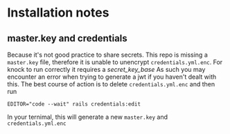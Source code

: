 # Installation notes

## master.key and credentials 
Because it's not good practice to share secrets. This repo is missing a `master.key` file, therefore it is unable to unencrypt `credentials.yml.enc`. For knock to run correctly it requires a *secret_key_base* As such you may encounter an error when trying to generate a jwt if you haven't dealt with this. The best course of action is to delete `credentials.yml.enc` and then run 

```
EDITOR="code --wait" rails credentials:edit
``` 
In your ternimal, this will generate a new `master.key` and `credentials.yml.enc`